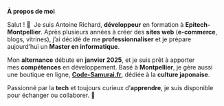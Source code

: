 **À propos de moi**

Salut ! 👋  Je suis Antoine Richard, **développeur** en formation à **Epitech-Montpellier**. Après plusieurs années à créer des **sites web** (**e-commerce**, blogs, vitrines), j’ai décidé de me **professionnaliser** et je prépare aujourd’hui un **Master en informatique**.

Mon **alternance** débute en **janvier 2025**, et je suis prêt à apporter mes **compétences** en développement. Basé à **Montpellier**, je gère aussi une boutique en ligne, [**Code-Samurai.fr**](https://www.code-samurai.fr/), dédiée à la **culture japonaise**.

Passionné par la **tech** et toujours curieux d’**apprendre**, je suis disponible pour échanger ou collaborer. 🚀
